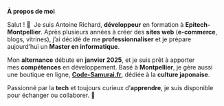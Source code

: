 **À propos de moi**

Salut ! 👋  Je suis Antoine Richard, **développeur** en formation à **Epitech-Montpellier**. Après plusieurs années à créer des **sites web** (**e-commerce**, blogs, vitrines), j’ai décidé de me **professionnaliser** et je prépare aujourd’hui un **Master en informatique**.

Mon **alternance** débute en **janvier 2025**, et je suis prêt à apporter mes **compétences** en développement. Basé à **Montpellier**, je gère aussi une boutique en ligne, [**Code-Samurai.fr**](https://www.code-samurai.fr/), dédiée à la **culture japonaise**.

Passionné par la **tech** et toujours curieux d’**apprendre**, je suis disponible pour échanger ou collaborer. 🚀
